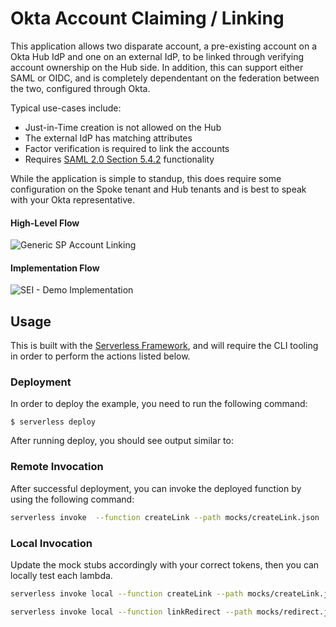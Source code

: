 # Okta Account Claiming / Linking

This application allows two disparate account, a pre-existing account on a Okta Hub IdP and one on an external IdP, to be linked through verifying account ownership on the Hub side. In addition, this can support either SAML or OIDC, and is completely dependentant on the federation between the two, configured through Okta.

Typical use-cases include:
- Just-in-Time creation is not allowed on the Hub
- The external IdP has matching attributes
- Factor verification is required to link the accounts
- Requires [SAML 2.0 Section 5.4.2](http://docs.oasis-open.org/security/saml/Post2.0/sstc-saml-tech-overview-2.0-cd-02.html#5.4.2.Federation%20Using%20Out-of-Band%20Account%20Linking|outline) functionality

While the application is simple to standup, this does require some configuration on the Spoke tenant and Hub tenants and is best to speak with your Okta representative.

#### High-Level Flow
![Generic SP Account Linking](https://user-images.githubusercontent.com/6020066/135152692-4291d3ac-cd3e-4787-bd3f-d7b95a5ba304.png)

#### Implementation Flow
![SEI - Demo Implementation](https://user-images.githubusercontent.com/6020066/135152594-296a575d-2cf7-4b94-af7d-59d13be0957e.png)

## Usage
This is built with the [Serverless Framework](https://www.serverless.com/), and will require the CLI tooling in order to perform the actions listed below.

### Deployment

In order to deploy the example, you need to run the following command:

```
$ serverless deploy
```

After running deploy, you should see output similar to:

### Remote Invocation

After successful deployment, you can invoke the deployed function by using the following command:

```bash
serverless invoke  --function createLink --path mocks/createLink.json
```

### Local Invocation

Update the mock stubs accordingly with your correct tokens, then you can locally test each lambda.

```bash
serverless invoke local --function createLink --path mocks/createLink.json
```

```bash
serverless invoke local --function linkRedirect --path mocks/redirect.json
```
